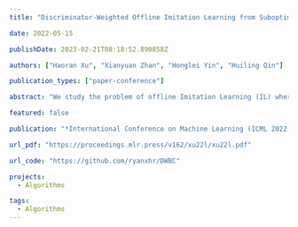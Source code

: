 ```yaml
---
title: "Discriminator-Weighted Offline Imitation Learning from Suboptimal Demonstrations"

date: 2022-05-15

publishDate: 2023-02-21T08:18:52.890858Z

authors: ["Haoran Xu", "Xianyuan Zhan", "Honglei Yin", "Huiling Qin"]

publication_types: ["paper-conference"]

abstract: "We study the problem of offline Imitation Learning (IL) where an agent aims to learn an optimal expert behavior policy without additional online environment interactions. Instead, the agent is provided with a static offline dataset of state-action-next state transition triples from both optimal and non-optimal expert behaviors. This strictly offline imitation learning problem arises in many real-world problems, where environment interactions and expert annotations are costly. Prior works that address the problem either require that expert data occupies the majority proportion of the offline dataset, or need to learn a reward function and perform offline reinforcement learning (RL) based on the learned reward function. In this paper, we propose an imitation learning algorithm to address the problem without additional steps of reward learning and offline RL training for the case when demonstrations containing large-proportion of suboptimal data. Built upon behavioral cloning (BC), we introduce an additional discriminator to distinguish expert and non-expert data, we propose a cooperation strategy to boost the performance of both tasks, this will result in a new policy learning objective and surprisingly, we find its equivalence to a generalized BC objective, where the outputs of discriminator serve as the weights of the BC loss function. Experimental results show that the proposed algorithm can learn behavior policies that are much closer to the optimal policies than policies learned by baseline algorithms."

featured: false

publication: "*International Conference on Machine Learning (ICML 2022)*"

url_pdf: "https://proceedings.mlr.press/v162/xu22l/xu22l.pdf"

url_code: "https://github.com/ryanxhr/DWBC"

projects: 
  - Algorithms  

tags:
  - Algorithms  
---
```


